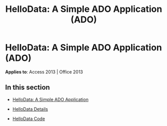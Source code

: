﻿---
title: 'HelloData: A Simple ADO Application (ADO)'
TOCTitle: 'HelloData: A Simple ADO Application'
ms:assetid: 1e2f19d0-d353-47df-8abd-22b57400bd20
ms:mtpsurl: https://msdn.microsoft.com/library/JJ248973(v=office.15)
ms:contentKeyID: 48543616
ms.date: 09/18/2015
mtps_version: v=office.15
---

# HelloData: A Simple ADO Application (ADO)


**Applies to**: Access 2013 | Office 2013

## In this section

  - [HelloData: A Simple ADO Application](hellodata-a-simple-ado-application.md)

  - [HelloData Details](hellodata-details.md)

  - [HelloData Code](hellodata-code.md)

